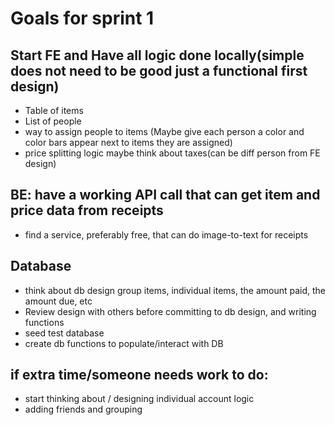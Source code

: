 # Goals for sprint 1

## Start FE and Have all logic done locally(simple does not need to be good just a functional first design)
* Table of items
* List of people
* way to assign people to items (Maybe give each person a color and color bars appear next to items they are assigned)
* price splitting logic maybe think about taxes(can be diff person from FE design)
## BE: have a working API call that can get item and price data from receipts
* find a service, preferably free, that can do image-to-text for receipts
## Database 
* think about db design group items, individual items, the amount paid, the amount due, etc
* Review design with others before committing to db design, and writing functions
* seed test database
* create db functions to populate/interact with DB

## if extra time/someone needs work to do:
* start thinking about / designing individual account logic
* adding friends and grouping

  


